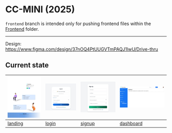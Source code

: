 # CC-MINI (2025)

`frontend` branch is intended only for pushing frontend files within the [Frontend](Frontend/) folder.

---

Design: https://www.figma.com/design/37nOQ4PtUUGVTmPAQJ1lwU/Drive-thru

## Current state

| ![landing](Frontend/samples/landing.jpg) | ![login](Frontend/samples/login.jpg) | ![signup](Frontend/samples/signup.jpg) | ![dashboard](Frontend/samples/dashboard.jpg)
| --- | --- | --- | --- |
| [landing](Frontend/samples/landing.jpg) | [login](Frontend/samples/login.jpg) | [signup](Frontend/samples/signup.jpg) | [dashboard](Frontend/samples/dashboard.jpg)

